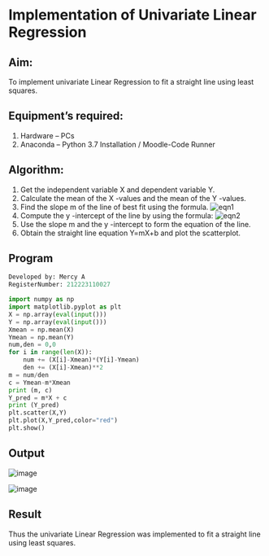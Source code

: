# Implementation of Univariate Linear Regression
## Aim:
To implement univariate Linear Regression to fit a straight line using least squares.
## Equipment’s required:
1.	Hardware – PCs
2.	Anaconda – Python 3.7 Installation / Moodle-Code Runner
## Algorithm:
1.	Get the independent variable X and dependent variable Y.
2.	Calculate the mean of the X -values and the mean of the Y -values.
3.	Find the slope m of the line of best fit using the formula.
 ![eqn1](./eq1.jpg)
4.	Compute the y -intercept of the line by using the formula:
![eqn2](./eq2.jpg)  
5.	Use the slope m and the y -intercept to form the equation of the line.
6.	Obtain the straight line equation Y=mX+b and plot the scatterplot.
## Program
```python
Developed by: Mercy A
RegisterNumber: 212223110027

import numpy as np
import matplotlib.pyplot as plt
X = np.array(eval(input()))
Y = np.array(eval(input()))
Xmean = np.mean(X)
Ymean = np.mean(Y)
num,den = 0,0
for i in range(len(X)):
    num += (X[i]-Xmean)*(Y[i]-Ymean)
    den += (X[i]-Xmean)**2
m = num/den
c = Ymean-m*Xmean    
print (m, c)
Y_pred = m*X + c
print (Y_pred)
plt.scatter(X,Y)
plt.plot(X,Y_pred,color="red")
plt.show()
```
## Output
![image](https://github.com/mercyarulappan/Univariate-Linear-Regression/assets/149233730/783e2086-01cd-47c0-893a-db6dcd599430)

![image](https://github.com/mercyarulappan/Univariate-Linear-Regression/assets/149233730/21a6c450-8800-4aa7-b4f8-85ceeb220dfa)
## Result
Thus the univariate Linear Regression was implemented to fit a straight line using least squares.

